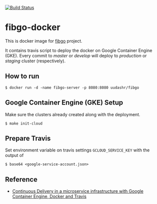[![Build Status](https://travis-ci.org/KurioApp/fibgo-docker.svg?branch=master)](https://travis-ci.org/KurioApp/fibgo-docker)

# fibgo-docker

This is docker image for [fibgo](https://github.com/uudashr/fibgo) project.

It contains travis script to deploy the docker on Google Container Engine (GKE). Every commit to *master* or *develop* will deploy to *production* or *staging* cluster (respectively).

## How to run
```shell
$ docker run -d -name fibgo-server -p 8080:8080 uudashr/fibgo
```

## Google Container Engine (GKE) Setup
Make sure the clusters already created along with the deployment.

```shell
$ make init-cloud
```

## Prepare Travis
Set environment variable on travis settings
`GCLOUD_SERVICE_KEY` with the output of
```shell
$ base64 <google-service-account.json>
```

## Reference
- [Continuous Delivery in a microservice infrastructure with Google Container Engine, Docker and Travis](https://medium.com/google-cloud/continuous-delivery-in-a-microservice-infrastructure-with-google-container-engine-docker-and-fb9772e81da7#.oshvetvvq)
